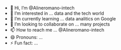 - 👋 Hi, I’m @Alineromano-intech
- 👀 I’m interested in ... data and the tech world 
- 🌱 I’m currently learning ... data analitics on Google 
- 💞️ I’m looking to collaborate on ... many projects
- 📫 How to reach me ... @Alineromano-intech 
- 😄 Pronouns: ...
- ⚡ Fun fact: ...

<!---
Alineromano-intech/Alineromano-intech is a ✨ special ✨ repository because its `README.md` (this file) appears on your GitHub profile.
You can click the Preview link to take a look at your changes.
--->
